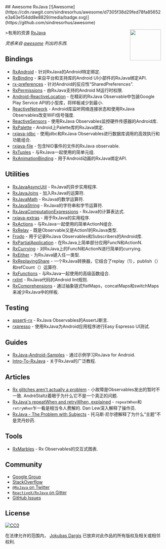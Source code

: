 <div class="github-widget" data-repo="eleventigers/awesome-rxjava"></div>
<script async src="https://pagead2.googlesyndication.com/pagead/js/adsbygoogle.js"></script><ins class="adsbygoogle" style="display:block" data-ad-client="ca-pub-6890694312814945" data-ad-slot="5473692530" data-ad-format="auto"  data-full-width-responsive="true"></ins>
## Awesome RxJava [![Awesome](https://cdn.rawgit.com/sindresorhus/awesome/d7305f38d29fed78fa85652e3a63e154dd8e8829/media/badge.svg)](https://github.com/sindresorhus/awesome)

[<img src="http://reactivex.io/assets/Rx_Logo_S.png" align="right" width="100">](http://reactivex.io/)

&gt;有用的资源 [RxJava](https://github.com/ReactiveX/RxJava)

*灵感来自 [awesome](https://github.com/sindresorhus/awesome) 列出的东西.*

## Bindings

* [RxAndroid](https://github.com/ReactiveX/RxAndroid) - 针对RxJava的Android特定绑定.
* [RxBinding](https://github.com/JakeWharton/RxBinding) - 来自平台和支持库的Android UI小部件的RxJava绑定API.
* [rx-preferences](https://github.com/f2prateek/rx-preferences) - 针对Android的反应性“SharedPreferences”.
* [RxPermissions](https://github.com/tbruyelle/RxPermissions) - 由RxJava支持的Android M运行时权限.
* [Android-ReactiveLocation](https://github.com/mcharmas/Android-ReactiveLocation) - 在精彩的RxJava Observable中包装Google Play Service API的小型库，将样板减少到最小.
* [ReactiveNetwork](https://github.com/pwittchen/ReactiveNetwork) -  Android库监听网络连接状态和使用RxJava Observables改变WiFi信号强度.
* [ReactiveSensors](https://github.com/pwittchen/ReactiveSensors) - 使用RxJava Observables监控硬件传感器的Android库.
* [RxPalette](https://github.com/hzsweers/RxPalette) -  Android上Palette库的RxJava绑定.
* [rxjava-jdbc](https://github.com/davidmoten/rxjava-jdbc) - 使用jdbc和RxJava Observables进行数据库调用的高效执行和功能组合.
* [rxjava-file](https://github.com/davidmoten/rxjava-file) - 包含NIO事件的文件的RxJava observable.
* [RxTuples](https://github.com/pakoito/RxTuples) - 与RxJava一起使用的简单元组.
* [RxAnimationBinding](https://github.com/blipinsk/RxAnimationBinding) - 用于Android动画的RxJava绑定API.

## Utilities
* [RxJavaAsyncUtil](https://github.com/ReactiveX/RxJavaAsyncUtil) -  RxJava的异步实用程序.
* [RxJavaJoins](https://github.com/ReactiveX/RxJavaJoins) - 加入RxJava的运算符.
* [RxJavaMath](https://github.com/ReactiveX/RxJavaMath) -  RxJava的数学运算符.
* [RxJavaString](https://github.com/ReactiveX/RxJavaString) - 
RxJava的字符串和字节运算符.
* [RxJavaComputationExpressions](https://github.com/ReactiveX/RxJavaComputationExpressions) -  RxJava的计算表达式.
* [rxjava-extras](https://github.com/davidmoten/rxjava-extras) - 用于RxJava的实用程序.
* [RxActions](https://github.com/pakoito/RxActions) - 与RxJava一起使用的简单ActionN组合.
* [RxRelay](https://github.com/JakeWharton/RxRelay) - 既是Observable又是Action1的RxJava类型.
* [Frodo](https://github.com/android10/frodo) - 用于记录RxJava Observables和Subscribers的Android库.
* [RxPartialApplication](https://github.com/pakoito/RxPartialApplication) - 在RxJava上简单部分应用FuncN和ActionN.
* [RxCurrying](https://github.com/pakoito/RxCurrying) - 对RxJava上的FuncN和ActionN进行简单的currying.
* [RxEither](https://github.com/eleventigers/rxeither) - 为RxJava键入任一类型.
* [RxReplayingShare](https://github.com/JakeWharton/RxReplayingShare) - 一个RxJava转换器，它结合了replay（1），publish（）和refCount（）运算符.
* [RxFunctions](https://github.com/pakoito/RxFunctions) - 与RxJava一起使用的高级函数组合.
* [rxlint](https://bitbucket.org/littlerobots/rxlint) -  RxJava代码的Android lint规则.
* [RxComprehensions](https://github.com/pakoito/RxComprehensions) - 通过抽象链式flatMaps，concatMaps和switchMaps来减少RxJava中的样板.

## Testing
* [assertj-rx](https://github.com/ribot/assertj-rx) -  RxJava Observables的AssertJ断言.
* [rxpresso](https://github.com/novoda/rxpresso) - 使用RxJava为Android应用程序进行Easy Espresso UI测试.

## Guides

* [RxJava-Android-Samples](https://github.com/kaushikgopal/RxJava-Android-Samples) - 通过示例学习RxJava for Android.
* [Intro-To-RxJava](https://github.com/Froussios/Intro-To-RxJava) - 关于RxJava的广泛教程.

## Articles

* [Rx glitches aren't actually a problem](http://staltz.com/rx-glitches-arent-actually-a-problem.html)   - 小故障是Observables发出的暂时不一致.  AndréStaltz着眼于为什么它不是一个真正的问题.
* [RxJava's repeatWhen and retryWhen, explained](http://blog.danlew.net/2016/01/25/rxjavas-repeatwhen-and-retrywhen-explained/)   - `repeatWhen`和`retryWhen`乍一看是相当令人费解的.  Dan Lew深入解释了操作员.
* [RxJava - The Problem with Subjects](http://tomstechnicalblog.blogspot.co.uk/2016/03/rxjava-problem-with-subjects.html) - 托马斯·尼尔德解释了为什么“主题”不是灵丹妙药.

## Tools

* [RxMarbles](http://rxmarbles.com/) -  Rx Observables的交互式图表.

## Community

* [Google Group](http://groups.google.com/d/forum/rxjava)
* [StackOverflow](http://stackoverflow.com/search?q=rx-java)
* [`@RxJava` on Twitter](http://twitter.com/RxJava)
* [`ReactiveX/RxJava` on Gitter](https://gitter.im/ReactiveX/RxJava)
* [GitHub Issues](https://github.com/ReactiveX/RxJava/issues)

## License

[![CC0](https://i.creativecommons.org/p/zero/1.0/88x31.png)](https://creativecommons.org/publicdomain/zero/1.0/)

在法律允许的范围内， [Jokubas Dargis](http://jokubasdargis.net/) 已放弃对此作品的所有版权及相关或相邻权利.
